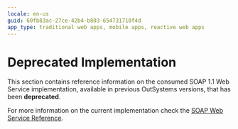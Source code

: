 ```yaml
---
locale: en-us
guid: 60fb83ac-27ce-42b4-b803-654731710f4d
app_type: traditional web apps, mobile apps, reactive web apps
---
```


# Deprecated Implementation

This section contains reference information on the consumed SOAP 1.1 Web Service implementation, available in previous OutSystems versions, that has been **deprecated**.

For more information on the current implementation check the [SOAP Web Service Reference](<../../../../lang/auto/ServiceStudio.Plugin.SOAP.SOAPClient.final.md>).
